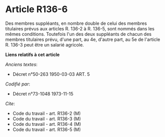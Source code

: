 # Article R136-6

Des membres suppléants, en nombre double de celui des membres titulaires prévus aux articles R. 136-2 à R. 136-5, sont nommés
dans les mêmes conditions. Toutefois l'un des deux suppléants de chacun des membres titulaires prévu, d'une part, au 4e,
d'autre part, au 5e de l'article R. 136-3 peut être un salarié agricole.

**Liens relatifs à cet article**

_Anciens textes_:

  - Décret n°50-263 1950-03-03 ART. 5

_Codifié par_:

  - Décret n°73-1048 1973-11-15

_Cite_:

  - Code du travail - art. R136-2 (M)
  - Code du travail - art. R136-3 (M)
  - Code du travail - art. R136-4 (M)
  - Code du travail - art. R136-5 (M)
